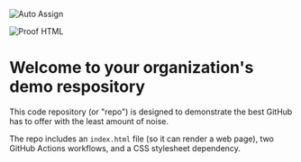 ![Auto Assign](https://github.com/gtsofolympsds/demo-repository/actions/workflows/auto-assign.yml/badge.svg)

![Proof HTML](https://github.com/gtsofolympsds/demo-repository/actions/workflows/proof-html.yml/badge.svg)

# Welcome to your organization's demo respository
This code repository (or "repo") is designed to demonstrate the best GitHub has to offer with the least amount of noise.

The repo includes an `index.html` file (so it can render a web page), two GitHub Actions workflows, and a CSS stylesheet dependency.
